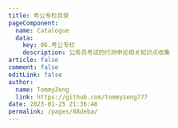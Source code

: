 ```yaml
---
title: 考公专栏目录
pageComponent: 
  name: Catalogue
  data: 
    key: 06.考公专栏
    description: 公务员考试的行测申论相关知识点收集
article: false
comment: false
editLink: false
author: 
  name: TommyZeng
  link: https://github.com/tommyzeng777
date: 2023-01-25 21:36:48
permalink: /pages/88deba/
---
```

